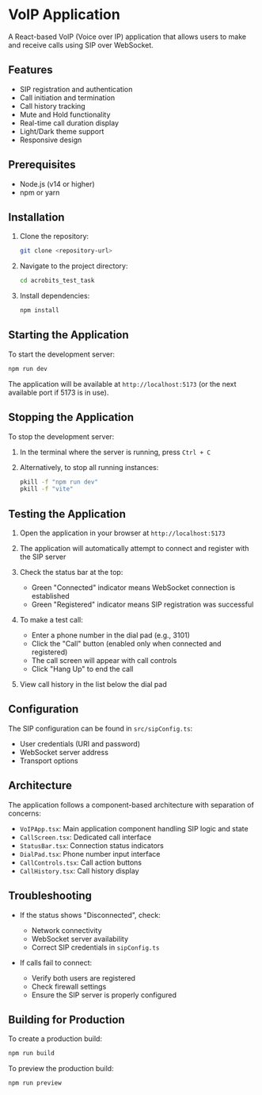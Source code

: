 # VoIP Application

A React-based VoIP (Voice over IP) application that allows users to make and receive calls using SIP over WebSocket.

## Features

- SIP registration and authentication
- Call initiation and termination
- Call history tracking
- Mute and Hold functionality
- Real-time call duration display
- Light/Dark theme support
- Responsive design

## Prerequisites

- Node.js (v14 or higher)
- npm or yarn

## Installation

1. Clone the repository:
   ```bash
   git clone <repository-url>
   ```

2. Navigate to the project directory:
   ```bash
   cd acrobits_test_task
   ```

3. Install dependencies:
   ```bash
   npm install
   ```

## Starting the Application

To start the development server:

```bash
npm run dev
```

The application will be available at `http://localhost:5173` (or the next available port if 5173 is in use).

## Stopping the Application

To stop the development server:

1. In the terminal where the server is running, press `Ctrl + C`

2. Alternatively, to stop all running instances:
   ```bash
   pkill -f "npm run dev"
   pkill -f "vite"
   
## Testing the Application

1. Open the application in your browser at `http://localhost:5173`

2. The application will automatically attempt to connect and register with the SIP server

3. Check the status bar at the top:
   - Green "Connected" indicator means WebSocket connection is established
   - Green "Registered" indicator means SIP registration was successful

4. To make a test call:
   - Enter a phone number in the dial pad (e.g., 3101)
   - Click the "Call" button (enabled only when connected and registered)
   - The call screen will appear with call controls
   - Click "Hang Up" to end the call

5. View call history in the list below the dial pad

## Configuration

The SIP configuration can be found in `src/sipConfig.ts`:

- User credentials (URI and password)
- WebSocket server address
- Transport options

## Architecture

The application follows a component-based architecture with separation of concerns:

- `VoIPApp.tsx`: Main application component handling SIP logic and state
- `CallScreen.tsx`: Dedicated call interface
- `StatusBar.tsx`: Connection status indicators
- `DialPad.tsx`: Phone number input interface
- `CallControls.tsx`: Call action buttons
- `CallHistory.tsx`: Call history display

## Troubleshooting

- If the status shows "Disconnected", check:
  - Network connectivity
  - WebSocket server availability
  - Correct SIP credentials in `sipConfig.ts`

- If calls fail to connect:
  - Verify both users are registered
  - Check firewall settings
  - Ensure the SIP server is properly configured

## Building for Production

To create a production build:

```bash
npm run build
```

To preview the production build:

```bash
npm run preview
```
